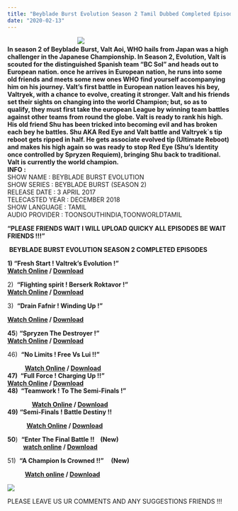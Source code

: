 ```yaml
---
title: "Beyblade Burst Evolution Season 2 Tamil Dubbed Completed Episodes Download"
date: "2020-02-13"
---
```


                                        [![](https://2.bp.blogspot.com/-FuieBLsuG6o/Xjwgb08QJ3I/AAAAAAAAAak/vRPybIsz7aMUlMkxeFNccHUJ3YXpwg7AQCK4BGAYYCw/s320/91vmrT2zo6L._RI_.jpg)](http://2.bp.blogspot.com/-FuieBLsuG6o/Xjwgb08QJ3I/AAAAAAAAAak/vRPybIsz7aMUlMkxeFNccHUJ3YXpwg7AQCK4BGAYYCw/s1600/91vmrT2zo6L._RI_.jpg)  
**In season 2 of Beyblade Burst, Valt Aoi, WHO hails from Japan was a high challenger in the Japanese Championship. In Season 2, Evolution, Valt is scouted for the distinguished Spanish team “BC Sol” and heads out to European nation. once he arrives in European nation, he runs into some old friends and meets some new ones WHO find yourself accompanying him on his journey. Valt’s first battle in European nation leaves his bey, Valtryek, with a chance to evolve, creating it stronger. Valt and his friends set their sights on changing into the world Champion; but, so as to qualify, they must first take the european League by winning team battles against other teams from round the globe. Valt is ready to rank his high. His old friend Shu has been tricked into becoming evil and has broken each bey he battles. Shu AKA Red Eye and Valt battle and Valtryek\`s tip reboot gets ripped in half. He gets associate evolved tip (Ultimate Reboot) and makes his high again so was ready to stop Red Eye (Shu’s Identity once controlled by Spryzen Requiem), bringing Shu back to traditional. Valt is currently the world champion.**  
**INFO :**   
SHOW NAME : BEYBLADE BURST EVOLUTION  
SHOW SERIES : BEYBLADE BURST (SEASON 2)  
RELEASE DATE : 3 APRIL 2017  
TELECASTED YEAR : DECEMBER 2018  
SHOW LANGUAGE : TAMIL  
AUDIO PROVIDER : TOONSOUTHINDIA,TOONWORLDTAMIL

**“PLEASE FRIENDS WAIT I WILL UPLOAD QUICKY ALL EPISODES BE WAIT FRIENDS !!!”**

 **BEYBLADE BURST EVOLUTION SEASON 2 COMPLETED EPISODES**  
  
**1) “Fresh Start ! Valtrek’s Evolution !”**  
 **[Watch Online](https://gplinks.co/w2vike0N) / [Download](https://gplinks.co/w2vike0N)**

2)  **“FIighting spirit ! Berserk Roktavor !”**  
 **[Watch Online](https://gplinks.co/LHU1) / [Download](https://gplinks.co/LHU1)**

3)  **“Drain Fafnir ! Winding Up !”** 

 **[Watch Online](https://gplinks.co/YK7bgsS) / [Download](https://gplinks.co/YK7bgsS)**  
  
**45**) **“Spryzen The Destroyer !”**  
 **[Watch Online](https://gplinks.co/MpdWjR6c) / [Download](https://gplinks.co/MpdWjR6c)**

46)  **“No Limits ! Free Vs Lui !!”**

          **[Watch Online](https://gplinks.co/xY9Lc) / [Download](https://gplinks.co/xY9Lc)**  
**47)  “Full Force ! Charging Up !!”**  
 **[Watch Online](https://gplinks.co/KCVLbq2) / [Download](https://gplinks.co/KCVLbq2)**  
**48)  “Teamwork ! To The Semi-Finals !”**

              **[Watch Online](https://gplinks.co/TdXTizyB) / [Download](https://gplinks.co/TdXTizyB)**  
**49)** **“Semi-Finals ! Battle Destiny !!**

           **[Watch Online](https://gplinks.co/6rkhnD) / [Download](https://gplinks.co/6rkhnD)**

**50**)  **“Enter The Final Battle !!    (New)**  
         **[watch online](https://gplinks.co/zrhwsqt) / [Download](https://gplinks.co/zrhwsqt)**

51)  **“A Champion Is Crowned !!”     (New)**

          **[Watch online](http://gestyy.com/w78n2G) / [Download](http://gestyy.com/w78n2G)**  
   
 [![](https://1.bp.blogspot.com/-gj3t0T5hLik/XkUPEYqkeqI/AAAAAAAAAa0/UL0RKfYoMQMzGEUPJpHV2uj97VhdVOtMgCLcBGAsYHQ/s200/6b0227f0c9622d4de076029106c622c0.png)](http://gestyy.com/w8wJ7c)  

PLEASE LEAVE US UR COMMENTS AND ANY SUGGESTIONS FRIENDS !!!
